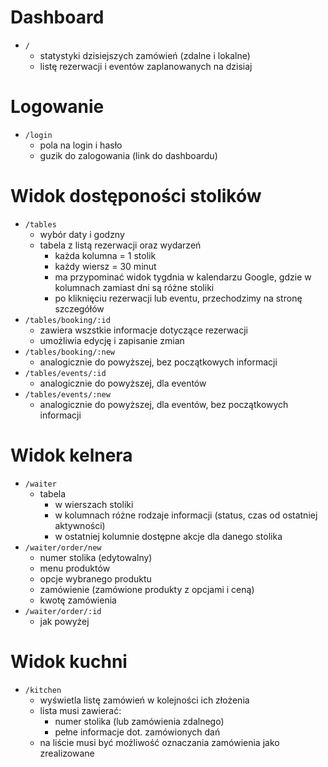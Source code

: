 # Dashboard

- `/` 
  - statystyki dzisiejszych zamówień (zdalne i lokalne)
  - listę rezerwacji i eventów zaplanowanych na dzisiaj 

# Logowanie

- `/login`
  - pola na login i hasło
  - guzik do zalogowania (link do dashboardu)

# Widok dostęponości stolików

- `/tables`
  - wybór daty i godzny
  - tabela z listą rezerwacji oraz wydarzeń
    - każda kolumna = 1 stolik
    - każdy wiersz = 30 minut
    - ma przypominać widok tygdnia w kalendarzu Google, gdzie w kolumnach zamiast dni są różne stoliki
    - po kliknięciu rezerwacji lub eventu, przechodzimy na stronę szczegółów
- `/tables/booking/:id`
  - zawiera wszstkie informacje dotyczące rezerwacji
  - umożliwia edycję i zapisanie zmian
- `/tables/booking/:new`
  - analogicznie do powyższej, bez początkowych informacji
- `/tables/events/:id`
  - analogicznie do powyższej, dla eventów
- `/tables/events/:new`
  - analogicznie do powyższej, dla eventów, bez początkowych informacji

# Widok kelnera

- `/waiter`
  - tabela
    - w wierszach stoliki
    - w kolumnach różne rodzaje informacji (status, czas od ostatniej aktywności)
    - w ostatniej kolumnie dostępne akcje dla danego stolika
- `/waiter/order/new`
  - numer stolika (edytowalny)
  - menu produktów
  - opcje wybranego produktu
  - zamówienie (zamówione produkty z opcjami i ceną)
  - kwotę zamówienia
- `/waiter/order/:id`
  - jak powyżej
  
# Widok kuchni

- `/kitchen`
  - wyświetla listę zamówień w kolejności ich złożenia
  - lista musi zawierać:
    - numer stolika (lub zamówienia zdalnego) 
    - pełne informacje dot. zamówionych dań
  - na liście musi być możliwość oznaczania zamówienia jako zrealizowane 